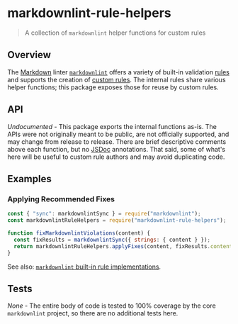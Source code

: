 # markdownlint-rule-helpers

> A collection of `markdownlint` helper functions for custom rules

## Overview

The [Markdown][markdown] linter [`markdownlint`][markdownlint] offers a variety
of built-in validation [rules][rules] and supports the creation of [custom
rules][custom-rules]. The internal rules share various helper functions; this
package exposes those for reuse by custom rules.

## API

*Undocumented* - This package exports the internal functions as-is. The APIs
were not originally meant to be public, are not officially supported, and may
change from release to release. There are brief descriptive comments above each
function, but no [JSDoc][jsdoc] annotations. That said, some of what's here will
be useful to custom rule authors and may avoid duplicating code.

## Examples

### Applying Recommended Fixes

```javascript
const { "sync": markdownlintSync } = require("markdownlint");
const markdownlintRuleHelpers = require("markdownlint-rule-helpers");

function fixMarkdownlintViolations(content) {
  const fixResults = markdownlintSync({ strings: { content } });
  return markdownlintRuleHelpers.applyFixes(content, fixResults.content);
}
```

See also: [`markdownlint` built-in rule implementations][lib].

## Tests

*None* - The entire body of code is tested to 100% coverage by the core
`markdownlint` project, so there are no additional tests here.

[custom-rules]: https://github.com/DavidAnson/markdownlint/blob/v0.35.0/doc/CustomRules.md
[jsdoc]: https://en.m.wikipedia.org/wiki/JSDoc
[lib]: https://github.com/DavidAnson/markdownlint/tree/v0.35.0/lib
[markdown]: https://en.wikipedia.org/wiki/Markdown
[markdownlint]: https://github.com/DavidAnson/markdownlint
[rules]: https://github.com/DavidAnson/markdownlint/blob/v0.35.0/doc/Rules.md
